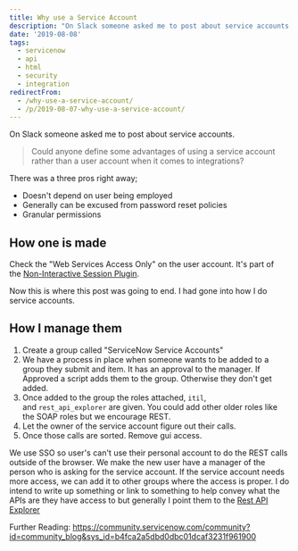 ```yaml
---
title: Why use a Service Account
description: "On Slack someone asked me to post about service accounts.\r\n\r\n> Could anyone define some advantages of using a service account rather than a user account when..."
date: '2019-08-08'
tags:
  - servicenow
  - api
  - html
  - security
  - integration
redirectFrom:
  - /why-use-a-service-account/
  - /p/2019-08-07-why-use-a-service-account/
---
```


<!--StartFragment-->

On Slack someone asked me to post about service accounts.

> Could anyone define some advantages of using a service account rather than a user account when it comes to integrations?

There was a three pros right away;

* Doesn't depend on user being employed
* Generally can be excused from password reset policies
* Granular permissions

## How one is made

Check the "Web Services Access Only" on the user account. It's part of the [Non-Interactive Session Plugin](https://docs.servicenow.com/bundle/london-platform-administration/page/administer/users-and-groups/concept/c_NonInteractiveSessions.html).

Now this is where this post was going to end. I had gone into how I do service accounts.

## How I manage them

1. Create a group called "ServiceNow Service Accounts"
2. We have a process in place when someone wants to be added to a group they submit and item. It has an approval to the manager. If Approved a script adds them to the group. Otherwise they don't get added.
3. Once added to the group the roles attached, `itil`, and `rest_api_explorer` are given. You could add other older roles like the SOAP roles but we encourage REST.
4. Let the owner of the service account figure out their calls.
5. Once those calls are sorted. Remove gui access.

We use SSO so user's can't use their personal account to do the REST calls outside of the browser. We make the new user have a manager of the person who is asking for the service account. If the service account needs more access, we can add it to other groups where the access is proper. I do intend to write up something or link to something to help convey what the APIs are they have access to but generally I point them to the [Rest API Explorer](https://docs.servicenow.com/bundle/london-application-development/page/integrate/inbound-rest/concept/c_RESTAPIExplorer.html)

Further Reading: <https://community.servicenow.com/community?id=community_blog&sys_id=b4fca2a5dbd0dbc01dcaf3231f961900>

<!--EndFragment-->
